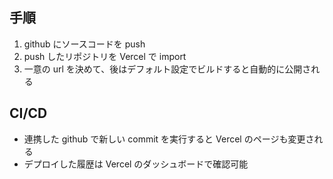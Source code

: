 ## 手順

1. github にソースコードを push
2. push したリポジトリを Vercel で import
3. 一意の url を決めて、後はデフォルト設定でビルドすると自動的に公開される

## CI/CD

- 連携した github で新しい commit を実行すると Vercel のページも変更される
- デプロイした履歴は Vercel のダッシュボードで確認可能